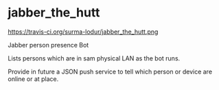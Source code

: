 jabber_the_hutt
===============

https://travis-ci.org/surma-lodur/jabber_the_hutt.png

Jabber person presence Bot

Lists persons which are in sam physical LAN as the bot runs.

Provide in future a JSON push service to tell which person or device are online or at place.
